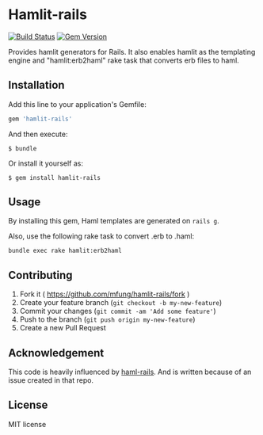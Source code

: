 Hamlit-rails
============

[![Build Status](https://travis-ci.org/mfung/hamlit-rails.svg)](https://travis-ci.org/mfung/hamlit-rails) [![Gem Version](https://badge.fury.io/rb/hamlit-rails.svg)](http://badge.fury.io/rb/hamlit-rails)

Provides hamlit generators for Rails. It also enables hamlit as the templating
engine and "hamlit:erb2haml" rake task that converts erb files to haml.

## Installation

Add this line to your application's Gemfile:

```ruby
gem 'hamlit-rails'
```

And then execute:

    $ bundle

Or install it yourself as:

    $ gem install hamlit-rails

## Usage

By installing this gem, Haml templates are generated on `rails g`.

Also, use the following rake task to convert .erb to .haml:

```
bundle exec rake hamlit:erb2haml
```

## Contributing

1. Fork it ( https://github.com/mfung/hamlit-rails/fork )
2. Create your feature branch (`git checkout -b my-new-feature`)
3. Commit your changes (`git commit -am 'Add some feature'`)
4. Push to the branch (`git push origin my-new-feature`)
5. Create a new Pull Request

## Acknowledgement
This code is heavily influenced by [haml-rails](https://github.com/indirect/haml-rails).
And is written because of an issue created in that repo.

## License

MIT license
